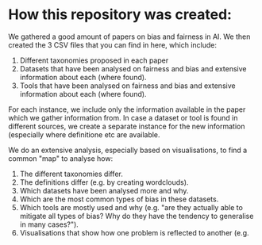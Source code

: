 # How this repository was created:
We gathered a good amount of papers on bias and fairness in AI. We then created the 3 CSV files that you can find in here, which include:
1. Different taxonomies proposed in each paper
2. Datasets that have been analysed on fairness and bias and extensive information about each (where found).
3. Tools that have been analysed on fairness and bias and extensive information about each (where found).

For each instance, we include only the information available in the paper which we gather information from. In case a dataset or tool is found in different sources, we create a separate instance for the new information (especially where definitione etc are available.

We do an extensive analysis, especially based on visualisations, to find a common "map" to analyse how:
1. The different taxonomies differ.
2. The definitions differ (e.g. by creating wordclouds).
3. Which datasets have been analysed more and why.
4. Which are the most common types of bias in these datasets.
5. Which tools are mostly used and why (e.g. "are they actually able to mitigate all types of bias? Why do they have the tendency to generalise in many cases?").
6. Visualisations that show how one problem is reflected to another (e.g. 
